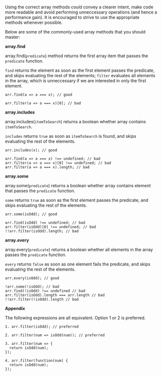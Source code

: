 
Using the correct array methods could convey a clearer intent, make code more readable and avoid performing unneccessary operations (and hence a performance gain).
It is encouraged to strive to use the appropriate methods whenever possible.

Below are some of the commonly-used array methods that you should master:

**array.find**

array.find(`predicate`) method returns the first array item that passes the `predicate` function.

`find` returns the element as soon as the first element passes the predicate, and skips evaluating the rest of the elements;
`filter` evaluates all elements in the array, which is unneccessary if we are interested in only the first element.
```
arr.find(a => a === x); // good

arr.filter(a => a === x)[0]; // bad
```

**array.includes**

array.includes(`itemToSearch`) returns a boolean whether array contains `itemToSearch`.

`includes` returns `true` as soon as `itemToSearch` is found, and skips evaluating the rest of the elements.

```
arr.includes(x); // good

arr.find(a => a === x) !== undefined; // bad
arr.filter(a => a === x)[0] !== undefined; // bad
arr.filter(a => a === x).length; // bad
```

**array.some**

array.some(`predicate`) returns a boolean whether array contains element that passes the `predicate` function.

`some` returns `true` as soon as the first element passes the predicate, and skips evaluating the rest of the elements.

```
arr.some(isOdd); // good

arr.find(isOdd) !== undefined; // bad
arr.filter(isOdd)[0] !== undefined; // bad
!!arr.filter(isOdd).length; // bad
```

**array.every**

array.every(`predicate`) returns a boolean whether all elements in the array passes the `predicate` function.

`every` returns `false` as soon as one element fails the predicate, and skips evaluating the rest of the elements.

```
arr.every(isOdd); // good

!arr.some(!isOdd); // bad
arr.find(!isOdd) !== undefined // bad
arr.filter(isOdd).length === arr.length // bad
!!arr.filter(!isOdd).length // bad
```

**Appendix**

The following expressions are all equivalent. Option 1 or 2 is preferred.
```
1. arr.filter(isOdd); // preferred

2. arr.filter(num => isOdd(num)); // preferred

3. arr.filter(num => { 
  return isOdd(num);
});

4. arr.filter(function(num) { 
  return isOdd(num);
});
```
